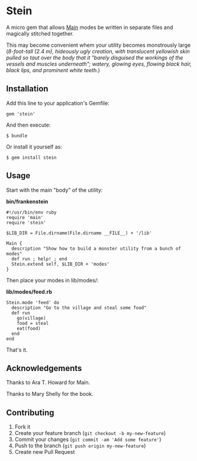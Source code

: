 # Stein

A micro gem that allows [Main][] modes be written in separate files and magically
stitched together.

This may become convenient whem your utility becomes monstrously large
(*8-foot-tall (2.4 m), hideously ugly creation, with translucent yellowish skin
pulled so taut over the body that it "barely disguised the workings of the
vessels and muscles underneath"; watery, glowing eyes, flowing black hair,
black lips, and prominent white teeth.*)

[Main]: https://github.com/ahoward/main

## Installation

Add this line to your application's Gemfile:

    gem 'stein'

And then execute:

    $ bundle

Or install it yourself as:

    $ gem install stein

## Usage

Start with the main "body" of the utility:

**bin/frankenstein**

```
#!/usr/bin/env ruby
require 'main'
require 'stein'

$LIB_DIR = File.dirname(File.dirname __FILE__) + '/lib'

Main {
  description "Show how to build a monster utility from a bunch of modes"
  def run ; help! ; end
  Stein.extend self, $LIB_DIR + 'modes'
}
```

Then place your modes in lib/modes/:

**lib/modes/feed.rb**

```
Stein.mode 'feed' do
  description "Go to the village and steal some food"
  def run
    go(village)
    food = steal
    eat(food)
  end
end
```

That's it.

## Acknowledgements

Thanks to Ara T. Howard for Main.

Thanks to Mary Shelly for the book.

## Contributing

1. Fork it
2. Create your feature branch (`git checkout -b my-new-feature`)
3. Commit your changes (`git commit -am 'Add some feature'`)
4. Push to the branch (`git push origin my-new-feature`)
5. Create new Pull Request
